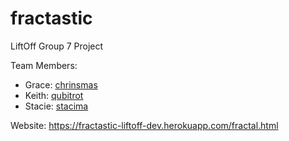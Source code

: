 # fractastic
LiftOff Group 7 Project

Team Members:

  * Grace: [chrinsmas](http://github.com/chrinsmas)
  * Keith: [qubitrot](http://github.com/qubitrot)
  * Stacie: [stacima](http://github.com/staciema)

Website: https://fractastic-liftoff-dev.herokuapp.com/fractal.html
